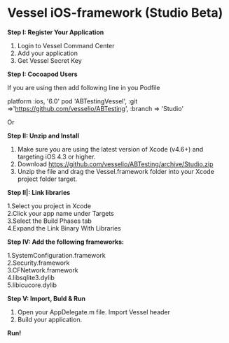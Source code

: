 Vessel iOS-framework (Studio Beta)
=============


<strong>Step I: Register Your Application</strong>

1. Login to Vessel Command Center
2. Add your application
3. Get Vessel Secret Key


<strong>Step I: Cocoapod Users</strong>

If you are using then add following line in you Podfile


platform :ios, '6.0'
pod 'ABTestingVessel', :git =>'https://github.com/vesselio/ABTesting', :branch => 'Studio'

Or 

<strong>Step II: Unzip and Install</strong>

1. Make sure you are using the latest version of Xcode (v4.6+) and targeting iOS 4.3 or higher.
2. Download https://github.com/vesselio/ABTesting/archive/Studio.zip
2. Unzip the file and drag the Vessel.framework folder into your Xcode project folder target.


<strong>Step II|: Link libraries</strong>

1.Select you project in Xcode<br>
2.Click your app name under Targets<br>
3.Select the Build Phases tab<br>
4.Expand the Link Binary With Libraries<br>


<strong> Step IV: Add the following frameworks:</strong>

1.SystemConfiguration.framework<br>
2.Security.framework<br>
3.CFNetwork.framework<br>
4.libsqlite3.dylib<br>
5.libicucore.dylib<br>

<strong> Step V: Import, Buld & Run</strong>

1. Open your AppDelegate.m file. Import Vessel header
2. Build your application. 

<strong>Run!</strong>

